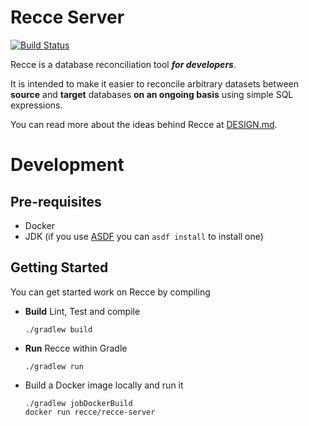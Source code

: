# Recce Server

[![Build Status](https://github.com/chadlwilson/recce/actions/workflows/build.yml/badge.svg)](https://github.com/chadlwilson/recce/actions/workflows/build.yml)

Recce is a database reconciliation tool **_for developers_**.

It is intended to make it easier to reconcile arbitrary datasets between **source** and **target** databases **on an
ongoing basis** using simple SQL expressions.

You can read more about the ideas behind Recce at [DESIGN.md](docs/DESIGN.md).

# Development

## Pre-requisites

* Docker
* JDK (if you use [ASDF](https://asdf-vm.com/) you can `asdf install` to install one)

## Getting Started

You can get started work on Recce by compiling

* **Build** Lint, Test and compile
    ```shell
    ./gradlew build
    ```
* **Run** Recce within Gradle
    ```shell
    ./gradlew run
    ```
* Build a Docker image locally and run it
    ```shell
    ./gradlew jobDockerBuild
    docker run recce/recce-server
    ```
